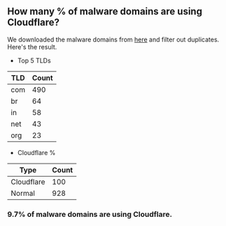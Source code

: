 ## How many % of malware domains are using Cloudflare?


We downloaded the malware domains from [here](https://urlhaus.abuse.ch) and filter out duplicates.
Here's the result.


[//]: # (start replacement)


- Top 5 TLDs

| TLD | Count |
| --- | --- |
| com | 490 |
| br | 64 |
| in | 58 |
| net | 43 |
| org | 23 |


- Cloudflare %

| Type | Count |
| --- | --- |
| Cloudflare | 100 |
| Normal | 928 |


### 9.7% of malware domains are using Cloudflare.
